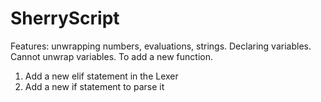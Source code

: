 # SherryScript

Features:
	unwrapping numbers, evaluations, strings. 
	Declaring variables. 
	Cannot unwrap variables. 
To add a new function. 
1. Add a new elif statement in the Lexer
2. Add a new if statement to parse it 
